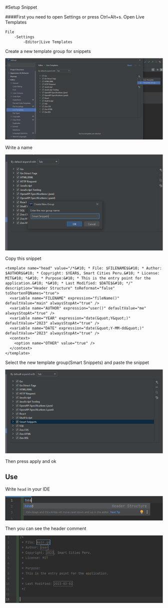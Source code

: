 #Setup Snippet

####First you need to open Settings or press Ctrl+Alt+s.
Open Live Templates
```
File
    -Settings
        -Editor|Live Templates
```
Create a new template group for snippets

![](settings1.PNG)

Write a name

![](settings2.PNG)

Copy this snippet
```
<template name="head" value="/*&#10; * File: $FILENAME$&#10; * Author: $AUTHOR$&#10; * Copyright: $YEAR$, Smart Cities Peru.&#10; * License: MIT&#10; *&#10; * Purpose:&#10; * This is the entry point for the application.&#10; *&#10; * Last Modified: $DATE$&#10; */" description="Header Structure" toReformat="false" toShortenFQNames="true">
  <variable name="FILENAME" expression="fileName()" defaultValue="main" alwaysStopAt="true" />
  <variable name="AUTHOR" expression="user()" defaultValue="me" alwaysStopAt="true" />
  <variable name="YEAR" expression="date(&quot;Y&quot;)" defaultValue="2023" alwaysStopAt="true" />
  <variable name="DATE" expression="date(&quot;Y-MM-dd&quot;)" defaultValue="2023" alwaysStopAt="true" />
  <context>
    <option name="OTHER" value="true" />
  </context>
</template>
```
Select the new template group(Smart Snippets) and paste the snippet 

![](settings3.PNG)

Then press apply and ok

## Use 

Write ```head``` in your IDE

![](settings4.PNG)

Then you can see the header comment

![](settings5.PNG)
